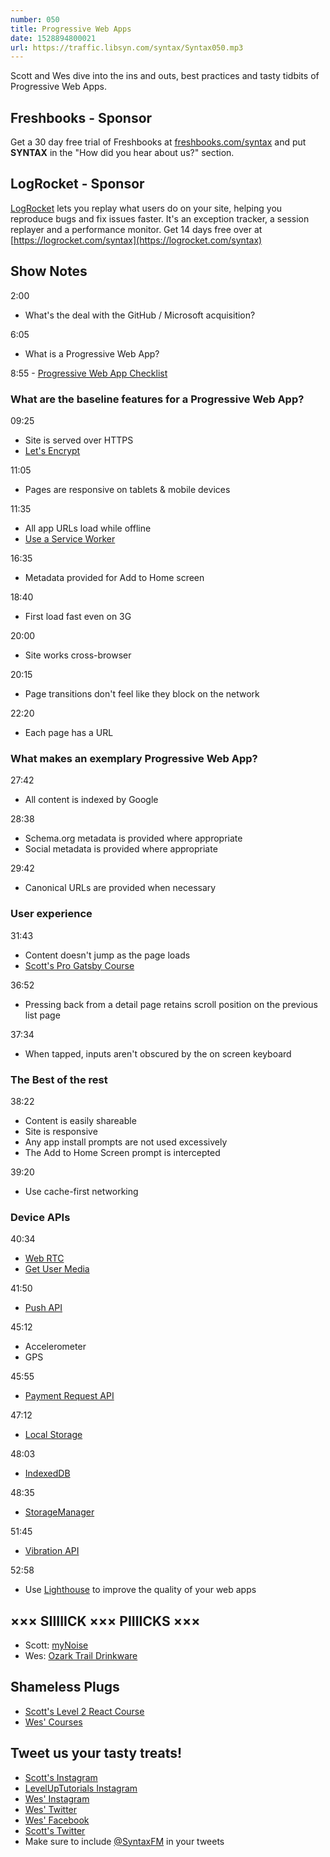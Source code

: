 ```yaml
---
number: 050
title: Progressive Web Apps
date: 1528894800021
url: https://traffic.libsyn.com/syntax/Syntax050.mp3
---
```


Scott and Wes dive into the ins and outs, best practices and tasty tidbits of Progressive Web Apps.

## Freshbooks - Sponsor

Get a 30 day free trial of Freshbooks at [freshbooks.com/syntax](https://freshbooks.com/syntax) and put **SYNTAX** in the "How did you hear about us?" section.

## LogRocket - Sponsor

[LogRocket](https://logrocket.com/syntax) lets you replay what users do on your site, helping you reproduce bugs and fix issues faster. It's an exception tracker, a session replayer and a performance monitor. Get 14 days free over at [https://logrocket.com/syntax](https://logrocket.com/syntax)

## Show Notes

2:00

- What's the deal with the GitHub / Microsoft acquisition?

6:05

- What is a Progressive Web App?

8:55 - [Progressive Web App Checklist](https://developers.google.com/web/progressive-web-apps/checklist)

### What are the baseline features for a Progressive Web App?

09:25

- Site is served over HTTPS
- [Let's Encrypt](https://letsencrypt.org/)

11:05

- Pages are responsive on tablets & mobile devices

11:35

- All app URLs load while offline
- [Use a Service Worker](https://developers.google.com/web/fundamentals/primers/service-workers/)

16:35

- Metadata provided for Add to Home screen

18:40

- First load fast even on 3G

20:00

- Site works cross-browser

20:15

- Page transitions don't feel like they block on the network

22:20

- Each page has a URL

### What makes an exemplary Progressive Web App?

27:42

- All content is indexed by Google

28:38

- Schema.org metadata is provided where appropriate
- Social metadata is provided where appropriate

29:42

- Canonical URLs are provided when necessary

### User experience

31:43

- Content doesn't jump as the page loads
- [Scott's Pro Gatsby Course](https://www.leveluptutorials.com/tutorials/pro-gatsby)

36:52

- Pressing back from a detail page retains scroll position on the previous list page

37:34

- When tapped, inputs aren't obscured by the on screen keyboard

### The Best of the rest

38:22

- Content is easily shareable
- Site is responsive
- Any app install prompts are not used excessively
- The Add to Home Screen prompt is intercepted

39:20

- Use cache-first networking

### Device APIs

40:34

- [Web RTC](https://developer.mozilla.org/en-US/docs/Web/API/WebRTC_API)
- [Get User Media](https://developer.mozilla.org/en-US/docs/Web/API/MediaDevices/getUserMedia%20)

41:50

- [Push API](https://developer.mozilla.org/en-US/docs/Web/API/Push_API)

45:12

- Accelerometer
- GPS

45:55

- [Payment Request API](https://developer.mozilla.org/en-US/docs/Web/API/Payment_Request_API)

47:12

- [Local Storage](https://developer.mozilla.org/en-US/docs/Web/API/Storage/LocalStorage)

48:03

- [IndexedDB](https://developer.mozilla.org/en-US/docs/Web/API/IndexedDB_API)

48:35

- [StorageManager](https://developer.mozilla.org/en-US/docs/Web/API/StorageManager)

51:45

- [Vibration API](https://developer.mozilla.org/en-US/docs/Web/API/Vibration_API)

52:58

- Use [Lighthouse](https://developers.google.com/web/tools/lighthouse/) to improve the quality of your web apps

## ××× SIIIIICK ××× PIIIICKS ×××

- Scott: [myNoise](https://mynoise.net/)
- Wes: [Ozark Trail Drinkware](https://www.walmart.com/search/?query=ozark%20trail%20rambler&cat_id=0)

## Shameless Plugs

- [Scott's Level 2 React Course](https://LevelUpTutorials.com/store)
- [Wes' Courses](https://wesbos.com/courses)

## Tweet us your tasty treats!

- [Scott's Instagram](https://www.instagram.com/stolinski/)
- [LevelUpTutorials Instagram](https://www.instagram.com/LevelUpTutorials/)
- [Wes' Instagram](https://www.instagram.com/wesbos/)
- [Wes' Twitter](https://twitter.com/wesbos)
- [Wes' Facebook](https://www.facebook.com/wesbos.developer)
- [Scott's Twitter](https://twitter.com/stolinski)
- Make sure to include [@SyntaxFM](https://twitter.com/SyntaxFM) in your tweets
